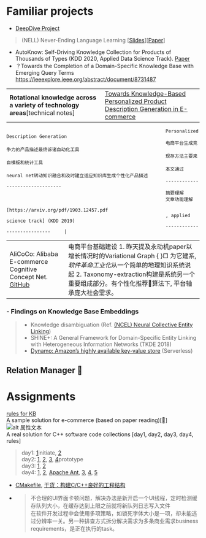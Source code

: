 # Familiar projects
- [DeepDive Project](http://deepdive.stanford.edu/showcase/apps)  
> (NELL) Never-Ending Language Learning [[Slides](https://www.cs.cmu.edu/~ninamf/courses/601sp15/slides/23_nell_4-13-2015.pdf)][[Paper](https://www.cs.cmu.edu/~tom/pubs/NELL_aaai15.pdf)]  
- AutoKnow: Self-Driving Knowledge Collection for Products of Thousands of Types (KDD 2020, Applied Data Science Track). [Paper](https://arxiv.org/pdf/2006.13473.pdf)    
- ？Towards the Completion of a Domain-Specific Knowledge Base with Emerging Query Terms https://ieeexplore.ieee.org/abstract/document/8731487
    
|   |   |   
|---|---|   
| **Rotational knowledge across a variety of technology areas**[technical notes]  |  [Towards Knowledge-Based Personalized Product Description Generation in E-commerce](https://arxiv.org/pdf/1903.12457.pdf)
                                                              Personalized Description Generation
                                                              电商平台生成竞争力的产品描述最终诉诸自动化工具
                                                              现存方法主要来自模板和统计工具
                                                              本文通过neural net转动知识融合和及时建立适应知识库生成个性化产品描述
                                                              --------------------------------
                                                              摘要理解
                                                              文章功能理解
                                                              [https://arxiv.org/pdf/1903.12457.pdf
                                                              , applied science track] (KDD 2019) 
                                                              ----------------------------     |  
|   |   |  
|---|---|  
| AliCoCo: Alibaba E-commerce Cognitive Concept Net. [GitHub](https://github.com/alicogintel/AliCoCo)  | 电商平台基础建设 1. 昨天提及永动机paper以增长情况时的Variational Graph { }□ 为它建系, *软件革命工业化*从一个简单的地理知识系统说起  2. Taxonomy-extraction构建是系统另一个重要组成部分。有个性化推荐🍥算法下, 平台轴承庞大社会需求。  |  


### - Findings on Knowledge Base Embeddings
> - Knowledge disambiguation (Ref. [(NCEL) Neural Collective Entity Linking](https://arxiv.org/pdf/1811.08603.pdf))
> - SHINE+: A General Framework for Domain-Specific Entity Linking with Heterogeneous Information Networks (TKDE 2018)
> - [Dynamo: Amazon’s highly available key-value store](https://www.amazon.science/publications/dynamo-amazons-highly-available-key-value-store) (Serverless)

## Relation Manager 🌟


# Assignments
[rules for KB](https://github.com/WillaFan/Systems/blob/main/rule.json)  
A sample solution for e-commerce (based on paper reading)[🌟]  
![alt 属性文本](https://github.com/WillaFan/Systems/blob/main/pics/WeChat%20Image_20230601035732.jpg)  
A real solution for C++ software code collections [day1, day2, day3, day4, rules]  
> day1: [1](https://www.cnblogs.com/Simulation-Campus/p/8809999.html)initiate, [2](https://blog.csdn.net/weixin_44690935/article/details/106062025)  
> day2: [1](https://philippegroarke.com/games/), [2](https://blog.csdn.net/zq9955/article/details/111150222), [3](https://iq.opengenus.org/login-and-registration-system-in-cpp/), [4](https://learn.microsoft.com/zh-cn/cpp/cpp/classes-and-structs-cpp?view=msvc-170)prototype  
> day3: [1](https://blog.csdn.net/weixin_43716907/article/details/121743370), [2](https://blog.csdn.net/qq_21743659/article/details/114312564)  
> day4: [1](https://blog.csdn.net/wasaiheihei/article/details/114319613), [2](https://blog.csdn.net/weixin_43350361/article/details/106455331), [Apache Ant](https://ant.apache.org/faq.html#passing-cli-args), [3](https://blog.csdn.net/zhizhengguan/article/details/119824294), [4](https://blog.csdn.net/chenlycly/article/details/125529931?ops_request_misc=%257B%2522request%255Fid%2522%253A%2522168553805816800184118421%2522%252C%2522scm%2522%253A%252220140713.130102334.pc%255Fall.%2522%257D&request_id=168553805816800184118421&biz_id=0&utm_medium=distribute.pc_search_result.none-task-blog-2~all~first_rank_ecpm_v1~rank_v31_ecpm-2-125529931-null-null.142^v88^control_2,239^v2^insert_chatgpt&utm_term=C%2B%2B%20%E8%BB%9F%E4%BB%B6%E9%96%8B%E7%99%BC%E8%BB%9F%E4%BB%B6%E5%88%86%E6%9E%90&spm=1018.2226.3001.4187), [5](https://blog.csdn.net/chenlycly/article/details/128703097)  
- [CMakefile](https://www.gnu.org/software/make/), [干货：构建C/C++良好的工程结构](https://zhuanlan.zhihu.com/p/59450618?utm_source=wechat_timeline&utm_medium=social&utm_oi=569174121569763328&utm_campaign=shareopn&utm_id=0)  
- > 不合理的UI界面卡顿问题，解决办法是新开启一个UI线程，定时检测缓存队列大小，在缓存达到上限之前就将新队列日志写入文件  
  > 在软件开发过程中会使用多项策略，如锁死字体大小是一项，却未能逃过分辨率一关。另一种排查方式拆分解决需求为多条商业需求business requirements，是正在执行的task。 
